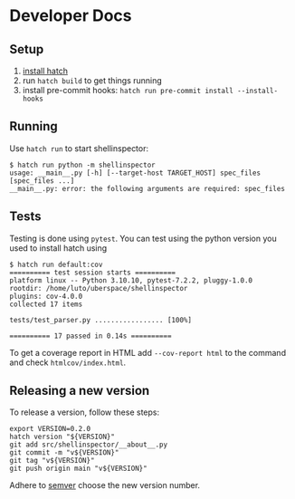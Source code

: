 # Developer Docs

## Setup

1. [install hatch](https://hatch.pypa.io/latest/install/#pipx)
2. run `hatch build` to get things running
3. install pre-commit hooks: `hatch run pre-commit install --install-hooks`

## Running

Use `hatch run` to start shellinspector:

```
$ hatch run python -m shellinspector
usage: __main__.py [-h] [--target-host TARGET_HOST] spec_files [spec_files ...]
__main__.py: error: the following arguments are required: spec_files
```

## Tests

Testing is done using `pytest`. You can test using the python version you used
to install hatch using

```
$ hatch run default:cov
========== test session starts ==========
platform linux -- Python 3.10.10, pytest-7.2.2, pluggy-1.0.0
rootdir: /home/luto/uberspace/shellinspector
plugins: cov-4.0.0
collected 17 items

tests/test_parser.py ................. [100%]

========== 17 passed in 0.14s ==========
```

To get a coverage report in HTML add `--cov-report html` to the command and
check `htmlcov/index.html`.

## Releasing a new version

To release a version, follow these steps:

```
export VERSION=0.2.0
hatch version "${VERSION}"
git add src/shellinspector/__about__.py
git commit -m "v${VERSION}"
git tag "v${VERSION}"
git push origin main "v${VERSION}"
```

Adhere to [semver](https://semver.org/) choose the new version number.
